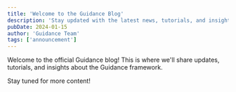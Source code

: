 ```yaml
---
title: 'Welcome to the Guidance Blog'
description: 'Stay updated with the latest news, tutorials, and insights about the Guidance framework.'
pubDate: 2024-01-15
author: 'Guidance Team'
tags: ['announcement']
---
```


Welcome to the official Guidance blog! This is where we'll share updates, tutorials, and insights about the Guidance framework.

Stay tuned for more content!